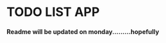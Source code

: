 # TODO LIST APP

#### Readme will be updated on monday.........hopefully

<!--
overview
link to site
installation instructions
 Built with
 feautures
 updates to add
 author
  -->
